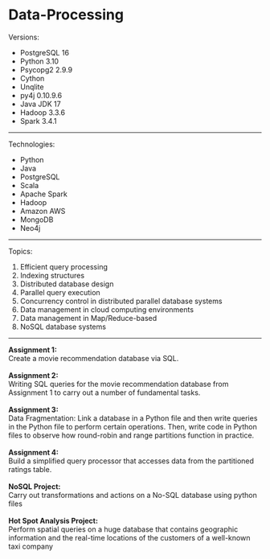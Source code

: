 # Data-Processing

Versions:
- PostgreSQL 16
- Python 3.10
- Psycopg2 2.9.9
- Cython
- Unqlite
- py4j 0.10.9.6
- Java JDK 17
- Hadoop 3.3.6
- Spark 3.4.1


<hr>

Technologies:
- Python
- Java
- PostgreSQL
- Scala
- Apache Spark
- Hadoop
- Amazon AWS
- MongoDB
- Neo4j
  
<hr>


Topics:
<ol>
<li>Efficient query processing</li>
<li>Indexing structures</li>
<li>Distributed database design</li>
<li>Parallel query execution</li>
<li>Concurrency control in distributed parallel database systems</li>
<li>Data management in cloud computing environments</li>
<li>Data management in Map/Reduce-based</li>
<li>NoSQL database systems</li>
</ol>



<hr>
<b>Assignment 1:</b>
<br>
Create a movie recommendation database via SQL.
<br>
<br>
<b>Assignment 2:</b>
<br>
Writing SQL queries for the movie recommendation database from Assignment 1 to carry out a number of fundamental tasks.
<br>
<br>
<b>Assignment 3:</b>
<br>
Data Fragmentation: Link a database in a Python file and then write queries in the Python file to perform certain operations. Then, write code in Python files to observe how round-robin and range partitions function in practice.
<br>
<br>
<b>Assignment 4:</b>
<br>
Build a simplified query processor that accesses data from the partitioned ratings table.
<br>
<br>
<b>NoSQL Project:</b>
<br>
Carry out transformations and actions on a No-SQL database using python files
<br>
<br>
<b>Hot Spot Analysis Project:</b>
<br>
Perform spatial queries on a huge database that contains geographic information and the real-time locations of the customers of a well-known taxi company
